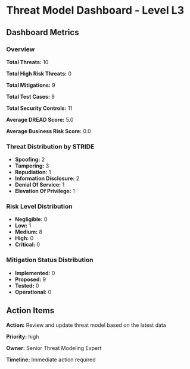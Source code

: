 # Threat Model Dashboard - Level L3 

## Dashboard Metrics

### Overview

**Total Threats:** 10

**Total High Risk Threats:** 0

**Total Mitigations:** 9

**Total Test Cases:** 9

**Total Security Controls:** 11

**Average DREAD Score:** 5.0

**Average Business Risk Score:** 0.0

### Threat Distribution by STRIDE

- **Spoofing:** 2
- **Tampering:** 3
- **Repudiation:** 1
- **Information Disclosure:** 2
- **Denial Of Service:** 1
- **Elevation Of Privilege:** 1

### Risk Level Distribution

- **Negligible:** 0
- **Low:** 1
- **Medium:** 8
- **High:** 0
- **Critical:** 0

### Mitigation Status Distribution

- **Implemented:** 0
- **Proposed:** 9
- **Tested:** 0
- **Operational:** 0

## Action Items

**Action:** Review and update threat model based on the latest data

**Priority:** high

**Owner:** Senior Threat Modeling Expert

**Timeline:** Immediate action required

